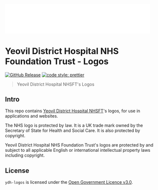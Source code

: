 <a href="https://yeovilhospital.co.uk/">
	<img alttext="Yeovil District Hospital Logo" src="https://github.com/Fdawgs/ydh-logos/raw/HEAD/images/ydh-full-logo-transparent-background.svg" width="480" />
</a>

# Yeovil District Hospital NHS Foundation Trust - Logos

[![GitHub Release](https://img.shields.io/github/release/Fdawgs/ydh-logos.svg)](https://github.com/Fdawgs/ydh-logos/releases/latest/)
[![code style: prettier](https://img.shields.io/badge/code_style-prettier-ff69b4.svg?style=flat)](https://github.com/prettier/prettier)

> Yeovil District Hospital NHSFT's Logos

## Intro

This repo contains [Yeovil District Hospital NHSFT](https://yeovilhospital.co.uk/)'s logos, for use in applications and websites.

The NHS logo is protected by law. It is a UK trade mark owned by the Secretary of State for Health and Social Care. It is also protected by copyright.

Yeovil District Hospital NHS Foundation Trust's logos are protected by and subject to all applicable English or international intellectual property laws including copyright.

## License

`ydh-logos` is licensed under the [Open Government Licence v3.0](./LICENSE).
